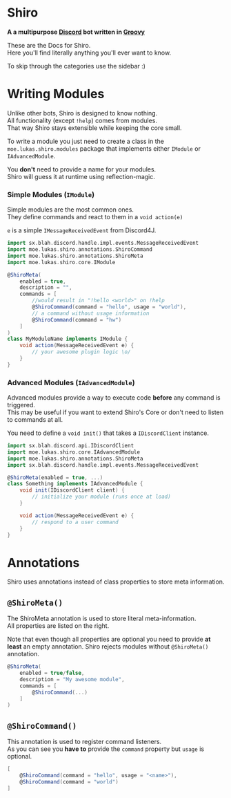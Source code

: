 # Shiro
**A a multipurpose [Discord](https://discordapp.com/) bot written in [Groovy](http://groovy-lang.org/)**

These are the Docs for Shiro.<br>
Here you'll find literally anything you'll ever want to know.

To skip through the categories use the sidebar :)

# Writing Modules
Unlike other bots, Shiro is designed to know nothing.<br>
All functionality (except `!help`) comes from modules.<br>
That way Shiro stays extensible while keeping the core small.

To write a module you just need to create a class in the `moe.lukas.shiro.modules` package that implements either `IModule` or `IAdvancedModule`.

You **don't** need to provide a name for your modules.<br>
Shiro will guess it at runtime using reflection-magic.

### Simple Modules (`IModule`)
Simple modules are the most common ones.<br>
They define commands and react to them in a `void action(e)`

`e` is a simple `IMessageReceivedEvent` from Discord4J.

```groovy
import sx.blah.discord.handle.impl.events.MessageReceivedEvent
import moe.lukas.shiro.annotations.ShiroCommand
import moe.lukas.shiro.annotations.ShiroMeta
import moe.lukas.shiro.core.IModule

@ShiroMeta(
    enabled = true, 
    description = "",
    commands = [
        //would result in "!hello <world>" on !help
        @ShiroCommand(command = "hello", usage = "world"),
        // a command without usage information
        @ShiroCommand(command = "hw")
    ]
)
class MyModuleName implements IModule {
    void action(MessageReceivedEvent e) {
        // your awesome plugin logic \o/
    }
}
```

### Advanced Modules (`IAdvancedModule`)
Advanced modules provide a way to execute code **before** any command is triggered.<br>
This may be useful if you want to extend Shiro's Core or don't need to listen to commands at all.<br>

You need to define a `void init()` that takes a `IDiscordClient` instance.

```groovy
import sx.blah.discord.api.IDiscordClient
import moe.lukas.shiro.core.IAdvancedModule
import moe.lukas.shiro.annotations.ShiroMeta
import sx.blah.discord.handle.impl.events.MessageReceivedEvent

@ShiroMeta(enabled = true, ...)
class Something implements IAdvancedModule {
    void init(IDiscordClient client) {
        // initialize your module (runs once at load)
    }

    void action(MessageReceivedEvent e) {
        // respond to a user command
    }
}

```

# Annotations
Shiro uses annotations instead of class properties to store meta information.

## `@ShiroMeta()`
The ShiroMeta annotation is used to store literal meta-information.<br>
All properties are listed on the right.

Note that even though all properties are optional you need to provide **at least** an empty annotation.
Shiro rejects modules without `@ShiroMeta()` annotation.

```groovy
@ShiroMeta(
    enabled = true/false,
    description = "My awesome module",
    commands = [
        @ShiroCommand(...)
    ]
)
```

## `@ShiroCommand()`
This annotation is used to register command listeners.<br>
As you can see you **have to** provide the `command` property but `usage` is optional.

```groovy
[
    @ShiroCommand(command = "hello", usage = "<name>"),
    @ShiroCommand(command = "world")
]
```
